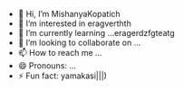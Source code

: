 - 👋 Hi, I’m MishanyaKopatich
- 👀 I’m interested in eragverthth
- 🌱 I’m currently learning ...eragerdzfgteatg
- 💞️ I’m looking to collaborate on ...
- 📫 How to reach me ...
- 😄 Pronouns: ...
- ⚡ Fun fact: yamakasi|||)
<!---
MishanyaKopatich/MishanyaKopatich is a ✨ special ✨ repository because its `README.md` (this file) appears on your GitHub profile.
You can click the Preview link to take a look at your changes.
